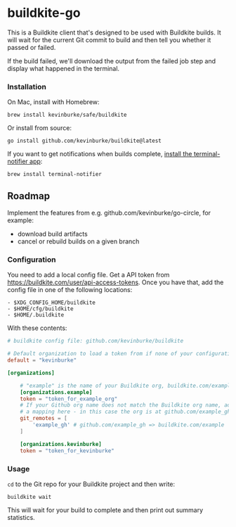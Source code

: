 # buildkite-go

This is a Buildkite client that's designed to be used with Buildkite builds. It
will wait for the current Git commit to build and then tell you whether it
passed or failed.

If the build failed, we'll download the output from the failed job step and
display what happened in the terminal.

### Installation

On Mac, install with Homebrew:

```
brew install kevinburke/safe/buildkite
```

Or install from source:

```
go install github.com/kevinburke/buildkite@latest
```

If you want to get notifications when builds complete, [install the
terminal-notifier app][terminal-notifier]:

```
brew install terminal-notifier
```

[terminal-notifier]: https://github.com/julienXX/terminal-notifier

## Roadmap

Implement the features from e.g. github.com/kevinburke/go-circle, for example:

- download build artifacts
- cancel or rebuild builds on a given branch

### Configuration

You need to add a local config file. Get a API token from
https://buildkite.com/user/api-access-tokens. Once you have that, add the config
file in one of the following locations:

```
- $XDG_CONFIG_HOME/buildkite
- $HOME/cfg/buildkite
- $HOME/.buildkite
```

With these contents:

```toml
# buildkite config file: github.com/kevinburke/buildkite

# Default organization to load a token from if none of your configurations match.
default = "kevinburke"

[organizations]

    # "example" is the name of your Buildkite org, buildkite.com/example
    [organizations.example]
    token = "token_for_example_org"
    # If your Github org name does not match the Buildkite org name, add
    # a mapping here - in this case the org is at github.com/example_gh
    git_remotes = [
        'example_gh' # github.com/example_gh => buildkite.com/example
    ]

    [organizations.kevinburke]
    token = "token_for_kevinburke"
```

### Usage

`cd` to the Git repo for your Buildkite project and then write:

```
buildkite wait
```

This will wait for your build to complete and then print out summary statistics.
